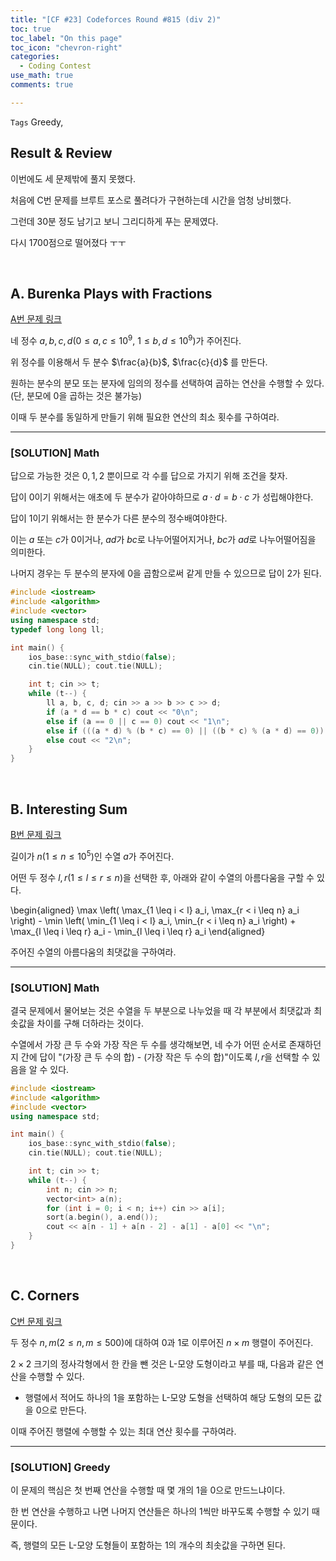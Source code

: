 ```yaml
---
title: "[CF #23] Codeforces Round #815 (div 2)"
toc: true
toc_label: "On this page"
toc_icon: "chevron-right"
categories:
  - Coding Contest
use_math: true
comments: true

---
```


`Tags` Greedy, 

## Result & Review

이번에도 세 문제밖에 풀지 못했다.

처음에 C번 문제를 브루트 포스로 풀려다가 구현하는데 시간을 엄청 낭비했다.

그런데 30분 정도 남기고 보니 그리디하게 푸는 문제였다.

다시 1700점으로 떨어졌다 ㅜㅜ

<br/>

## A. Burenka Plays with Fractions

[A번 문제 링크](https://codeforces.com/contest/1720/problem/A)

네 정수 $a, b, c, d$($0 \leq a, c \leq 10^9$, $1 \leq b, d \leq 10^9$)가 주어진다.

위 정수를 이용해서 두 분수 $\frac{a}{b}$, $\frac{c}{d}$ 를 만든다.

원하는 분수의 분모 또는 분자에 임의의 정수를 선택하여 곱하는 연산을 수행할 수 있다.(단, 분모에 $0$을 곱하는 것은 불가능)

이때 두 분수를 동일하게 만들기 위해 필요한 연산의 최소 횟수를 구하여라.

---

### [SOLUTION] Math

답으로 가능한 것은 $0, 1, 2$ 뿐이므로 각 수를 답으로 가지기 위해 조건을 찾자.

답이 $0$이기 위해서는 애초에 두 분수가 같아야하므로 $a \cdot d = b \cdot c$ 가 성립해야한다.

답이 $1$이기 위해서는 한 분수가 다른 분수의 정수배여야한다.

이는 $a$ 또는 $c$가 $0$이거나, $ad$가 $bc$로 나누어떨어지거나, $bc$가 $ad$로 나누어떨어짐을 의미한다.

나머지 경우는 두 분수의 분자에 $0$을 곱함으로써 같게 만들 수 있으므로 답이 $2$가 된다.

```cpp
#include <iostream>
#include <algorithm>
#include <vector>
using namespace std;
typedef long long ll;

int main() {
    ios_base::sync_with_stdio(false);
    cin.tie(NULL); cout.tie(NULL);

    int t; cin >> t;
    while (t--) {
        ll a, b, c, d; cin >> a >> b >> c >> d;
        if (a * d == b * c) cout << "0\n";
        else if (a == 0 || c == 0) cout << "1\n";
        else if (((a * d) % (b * c) == 0) || ((b * c) % (a * d) == 0)) cout << "1\n";
        else cout << "2\n";
    }
}
```

<br/>

## B. Interesting Sum

[B번 문제 링크](https://codeforces.com/contest/1720/problem/B)

길이가 $n$($1 \leq n \leq 10^5$)인 수열 $a$가 주어진다.

어떤 두 정수 $l, r$($1 \leq l \leq r \leq n$)을 선택한 후, 아래와 같이 수열의 아름다움을 구할 수 있다.

\begin{aligned}
\max \left( \max_{1 \leq i < l} a_i, \max_{r < i \leq n} a_i \right) - \min \left( \min_{1 \leq i < l} a_i, \min_{r < i \leq n} a_i \right) + \max_{l \leq i \leq r} a_i - \min_{l \leq i \leq r} a_i
\end{aligned}

주어진 수열의 아름다움의 최댓값을 구하여라.

---

### [SOLUTION] Math

결국 문제에서 물어보는 것은 수열을 두 부분으로 나누었을 때 각 부분에서 최댓값과 최솟값을 차이를 구해 더하라는 것이다.

수열에서 가장 큰 두 수와 가장 작은 두 수를 생각해보면, 네 수가 어떤 순서로 존재하던지 간에 답이 "(가장 큰 두 수의 합) - (가장 작은 두 수의 합)"이도록 $l, r$을 선택할 수 있음을 알 수 있다.

```cpp
#include <iostream>
#include <algorithm>
#include <vector>
using namespace std;

int main() {
    ios_base::sync_with_stdio(false);
    cin.tie(NULL); cout.tie(NULL);

    int t; cin >> t;
    while (t--) {
        int n; cin >> n;
        vector<int> a(n);
        for (int i = 0; i < n; i++) cin >> a[i];
        sort(a.begin(), a.end());
        cout << a[n - 1] + a[n - 2] - a[1] - a[0] << "\n";
    }
}
```

<br/>

## C. Corners

[C번 문제 링크](https://codeforces.com/contest/1720/problem/C)

두 정수 $n, m$($2 \leq n, m \leq 500$)에 대하여 $0$과 $1$로 이루어진 $n \times m$ 행렬이 주어진다.

$2 \times 2$ 크기의 정사각형에서 한 칸을 뺀 것은 L-모양 도형이라고 부를 때, 다음과 같은 연산을 수행할 수 있다.

- 행렬에서 적어도 하나의 $1$을 포함하는 L-모양 도형을 선택하여 해당 도형의 모든 값을 $0$으로 만든다.

이때 주어진 행렬에 수행할 수 있는 최대 연산 횟수를 구하여라.

---

### [SOLUTION] Greedy

이 문제의 핵심은 첫 번째 연산을 수행할 때 몇 개의 $1$을 $0$으로 만드느냐이다.

한 번 연산을 수행하고 나면 나머지 연산들은 하나의 $1$씩만 바꾸도록 수행할 수 있기 때문이다.

즉, 행렬의 모든 L-모양 도형들이 포함하는 $1$의 개수의 최솟값을 구하면 된다.










